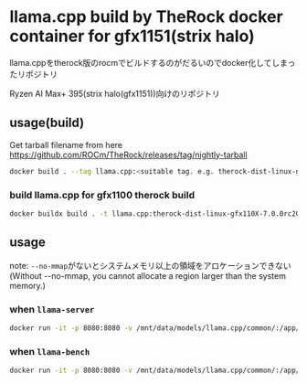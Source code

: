 # llama.cpp build by TheRock docker container for gfx1151(strix halo)
llama.cppをtherock版のrocmでビルドするのがだるいのでdocker化してしまったリポジトリ　

Ryzen AI Max+ 395(strix halo(gfx1151))向けのリポジトリ

## usage(build)
Get tarball filename from here
https://github.com/ROCm/TheRock/releases/tag/nightly-tarball

```bash
docker build . --tag llama.cpp:<suitable tag. e.g. therock-dist-linux-gfx1151-7.0.0rc20250710> --build-arg=therock_tarball_filename=<tarball_filename. e.g. therock-dist-linux-gfx1151-7.0.0rc20250710.tar.gz> --build-arg=therock_tarball_filename=<tarball_filename. e.g. therock-dist-linux-gfx1151-7.0.0rc20250710.tar.gz>
```

### build llama.cpp for gfx1100 therock build
```bash
docker buildx build . -t llama.cpp:therock-dist-linux-gfx110X-7.0.0rc20250704 --build-arg=therock_tarball_filename=therock-dist-linux-gfx110X-dgpu-7.0.0rc20250704.tar.gz --build-arg=hsa_override_gfx_version=11.0.0 --build-arg=amdgpu_targets=gfx1100
```


## usage
note: `--no-mmap`がないとシステムメモリ以上の領域をアロケーションできない(Without --no-mmap, you cannot allocate a region larger than the system memory.)


### when `llama-server`
```bash
docker run -it -p 8080:8080 -v /mnt/data/models/llama.cpp/common/:/app/models --device /dev/kfd --device /dev/dri --security-opt seccomp=unconfined llama.cpp:therock-dist-linux-gfx1151-7.0.0rc20250710 build/bin/llama-server --no-mmap -m ./models/Qwen3-30B-A3B-UD-Q4_K_XL.gguf --host 0.0.0.0
```

### when `llama-bench`
```bash
docker run -it -p 8080:8080 -v /mnt/data/models/llama.cpp/common/:/app/models --device /dev/kfd --device /dev/dri --security-opt seccomp=unconfined llama.cpp:therock-dist-linux-gfx1151-7.0.0rc20250710 build/bin/llama-bench -mmap 0 -m ./models/Qwen3-30B-A3B-UD-Q4_K_XL.gguf
```
